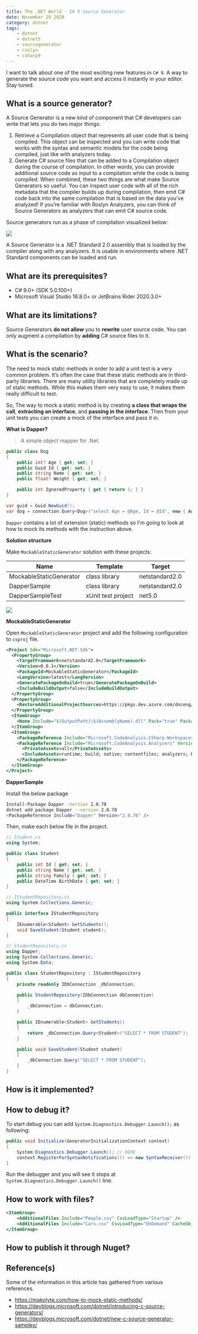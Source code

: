 ```yaml
---
title: The .NET World - C# 9 Source Generator
date: November 29 2020
category: dotnet
tags:
    - dotnet
    - dotnet5
    - sourcegenerator
    - roslyn
    - csharp9
---
```


I want to talk about one of the most exciting new features in `C# 9`. A way to generate the source code you want and access it instantly in your editor. Stay tuned.

<!-- more -->

## What is a source generator?

A Source Generator is a new kind of component that C# developers can write that lets you do two major things:

1. Retrieve a Compilation object that represents all user code that is being compiled. This object can be inspected and you can write code that works with the syntax and semantic models for the code being compiled, just like with analyzers today.
2. Generate C# source files that can be added to a Compilation object during the course of compilation. In other words, you can provide additional source code as input to a compilation while the code is being compiled.
When combined, these two things are what make Source Generators so useful. You can inspect user code with all of the rich metadata that the compiler builds up during compilation, then emit C# code back into the same compilation that is based on the data you’ve analyzed! If you’re familiar with Roslyn Analyzers, you can think of Source Generators as analyzers that can emit C# source code.

Source generators run as a phase of compilation visualized below:

![](/images/the-dotnet-world-csharp9-source-generator/sg.png)

A Source Generator is a .NET Standard 2.0 assembly that is loaded by the compiler along with any analyzers. It is usable in environments where .NET Standard components can be loaded and run.

## What are its prerequisites?

* C# 9.0+ (SDK 5.0.100+)
* Microsoft Visual Studio 16.8.0+ or JetBrains Rider 2020.3.0+

## What are its limitations?

Source Generators **do not allow** you to **rewrite** user source code. You can only augment a compilation by **adding** C# source files to it.

## What is the scenario?

The need to mock static methods in order to add a unit test is a very common problem. It’s often the case that these static methods are in third-party libraries. There are many utility libraries that are completely made up of static methods. While this makes them very easy to use, it makes them really difficult to test.

So, The way to mock a static method is by creating **a class that wraps the call**, **extracting an interface**, and **passing in the interface**. Then from your unit tests you can create a mock of the interface and pass it in.

**What is Dapper?**

> A simple object mapper for .Net.

```cs
public class Dog
{
    public int? Age { get; set; }
    public Guid Id { get; set; }
    public string Name { get; set; }
    public float? Weight { get; set; }

    public int IgnoredProperty { get { return 1; } }
}

var guid = Guid.NewGuid();
var dog = connection.Query<Dog>("select Age = @Age, Id = @Id", new { Age = (int?)null, Id = guid });
```

`Dapper` contains a lot of extension (static) methods so I'm going to look at how to mock its methods with the instruction above.

**Solution structure**

Make `MockableStaticGenerator` solution with these projects:

| Name                    | Template           | Target         |
|-------------------------|--------------------|----------------|
| MockableStaticGenerator | class library      | netstandard2.0 |
| DapperSample            | class library      | netstandard2.0 |
| DapperSampleTest        | xUnit test project | net5.0         |

![](/images/the-dotnet-world-csharp9-source-generator/solution.png)

**MockableStaticGenerator**

Open `MockableStaticGenerator` project and add the following configuration to `csproj` file.

```xml
<Project Sdk="Microsoft.NET.Sdk">
  <PropertyGroup>
    <TargetFramework>netstandard2.0</TargetFramework>
    <Version>0.0.1</Version>
    <PackageId>MockableStaticGenerator</PackageId>
    <LangVersion>latest</LangVersion>
    <GeneratePackageOnBuild>true</GeneratePackageOnBuild>
    <IncludeBuildOutput>false</IncludeBuildOutput>
  </PropertyGroup>
  <PropertyGroup>
    <RestoreAdditionalProjectSources>https://pkgs.dev.azure.com/dnceng/public/_packaging/dotnet5/nuget/v3/index.json ;$(RestoreAdditionalProjectSources)</RestoreAdditionalProjectSources>
  </PropertyGroup>
  <ItemGroup>
    <None Include="$(OutputPath)\$(AssemblyName).dll" Pack="true" PackagePath="analyzers/dotnet/cs" Visible="false" />
  </ItemGroup>
  <ItemGroup>
    <PackageReference Include="Microsoft.CodeAnalysis.CSharp.Workspaces" Version="3.8.0" PrivateAssets="all" />
    <PackageReference Include="Microsoft.CodeAnalysis.Analyzers" Version="3.3.1">
      <PrivateAssets>all</PrivateAssets>
      <IncludeAssets>runtime; build; native; contentfiles; analyzers; buildtransitive</IncludeAssets>
    </PackageReference>
  </ItemGroup>
</Project>
```

**DapperSample**

Install the below package

```bash
Install-Package Dapper -Version 2.0.78
dotnet add package Dapper --version 2.0.78
<PackageReference Include="Dapper" Version="2.0.78" />
```

Then, make each below file in the project.

```cs
// Student.cs
using System;

public class Student
{
    public int Id { get; set; }
    public string Name { get; set; }
    public string Family { get; set; }
    public DateTime BirthDate { get; set; }
}

// IStudentRepository.cs
using System.Collections.Generic;

public interface IStudentRepository
{
    IEnumerable<Student> GetStudents();
    void SaveStudent(Student student);
}

// StudentRepository.cs
using Dapper;
using System.Collections.Generic;
using System.Data;

public class StudentRepository : IStudentRepository
{
    private readonly IDbConnection _dbConnection;

    public StudentRepository(IDbConnection dbConnection)
    {
        _dbConnection = dbConnection;
    }

    public IEnumerable<Student> GetStudents()
    {
        return _dbConnection.Query<Student>("SELECT * FROM STUDENT");
    }

    public void SaveStudent(Student student)
    {
        _dbConnection.Query("SELECT * FROM STUDENT");
    }
}
```

## How is it implemented?



## How to debug it?

To start debug you can add `System.Diagnostics.Debugger.Launch();` as following:

```cs
public void Initialize(GeneratorInitializationContext context)
{
    System.Diagnostics.Debugger.Launch(); // HERE
    context.RegisterForSyntaxNotifications(() => new SyntaxReceiver());
}
```

Run the debugger and you will see it stops at `System.Diagnostics.Debugger.Launch()` line.

## How to work with files?

```xml
<ItemGroup>
    <AdditionalFiles Include="People.csv" CsvLoadType="Startup" />
    <AdditionalFiles Include="Cars.csv" CsvLoadType="OnDemand" CacheObjects="true" />
</ItemGroup>
```

## How to publish it through Nuget?



## Reference(s)

Some of the information in this article has gathered from various references.

* https://makolyte.com/how-to-mock-static-methods/
* https://devblogs.microsoft.com/dotnet/introducing-c-source-generators/
* https://devblogs.microsoft.com/dotnet/new-c-source-generator-samples/

